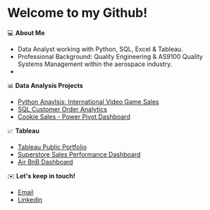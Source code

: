 # Welcome to my Github! 

💻 **About Me** 

- Data Analyst working with Python, SQL, Excel & Tableau.
- Professional Background: Quality Engineering & AS9100 Quality Systems Management within the aerospace industry.
- 

📊 **Data Analysis Projects** 

- [Python Anaylsis: International Video Game Sales](https://github.com/davidpham1996/Video-Game-Sales)
- [SQL Customer Order Analytics](https://github.com/davidpham1996/SQL-Customer-Order-Analytics)
- [Cookie Sales - Power Pivot Dashboard](https://github.com/davidpham1996/Cookie-Sales---Power-Pivot-Project)

📈 **Tableau** 
- [Tableau Public Portfolio](https://public.tableau.com/app/profile/david.pham5201/vizzes)
- [Superstore Sales Performance Dashboard](https://public.tableau.com/app/profile/david.pham5201/viz/SuperstoreSalesPerformanceDashboard_16976793156430/Dashboard1)
- [Air BnB Dashboard](https://public.tableau.com/app/profile/david.pham5201/viz/AirBnBDashboard_16976791250410/Dashboard1)

✉️ **Let's keep in touch!** 
- [Email](davidpham0996@gmail.com)
- [Linkedin](https://www.linkedin.com/in/davidpham96/)
